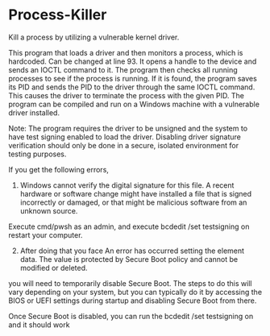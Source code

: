 # Process-Killer
Kill a process by utilizing a vulnerable kernel driver. 

This program that loads a driver and then monitors a process, which is hardcoded. Can be changed at line 93. It opens a handle to the device and sends an IOCTL command to it. The program then checks all running processes to see if the process is running. If it is found, the program saves its PID and sends the PID to the driver through the same IOCTL command. This causes the driver to terminate the process with the given PID. The program can be compiled and run on a Windows machine with a vulnerable driver installed.

Note: The program requires the driver to be unsigned and the system to have test signing enabled to load the driver. Disabling driver signature verification should only be done in a secure, isolated environment for testing purposes.


If you get the following errors,

1) Windows cannot verify the digital signature for this file. A recent hardware or software change might have installed a file that is signed incorrectly or damaged, or that might be malicious software from an unknown source.

Execute cmd/pwsh as an admin, and execute bcdedit /set testsigning on
restart your computer.

2) After doing that you face 
An error has occurred setting the element data.
The value is protected by Secure Boot policy and cannot be modified or deleted.

 you will need to temporarily disable Secure Boot. The steps to do this will vary depending on your system, but you can typically do it by accessing the BIOS or UEFI settings during startup and disabling Secure Boot from there.

Once Secure Boot is disabled, you can run the bcdedit /set testsigning on and it should work
